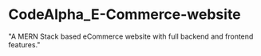 # CodeAlpha_E-Commerce-website
"A MERN Stack based eCommerce website with full backend and frontend features."
